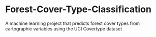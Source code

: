# Forest-Cover-Type-Classification
A machine learning project that predicts forest cover types from cartographic variables using the UCI Covertype dataset
